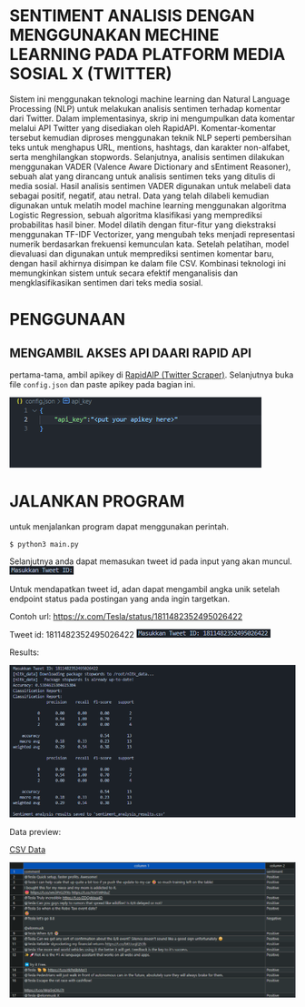 # SENTIMENT ANALISIS DENGAN MENGGUNAKAN MECHINE LEARNING PADA PLATFORM MEDIA SOSIAL X (TWITTER)

Sistem ini menggunakan teknologi machine learning dan Natural Language Processing (NLP) untuk melakukan analisis sentimen terhadap komentar dari Twitter. Dalam implementasinya, skrip ini mengumpulkan data komentar melalui API Twitter yang disediakan oleh RapidAPI. Komentar-komentar tersebut kemudian diproses menggunakan teknik NLP seperti pembersihan teks untuk menghapus URL, mentions, hashtags, dan karakter non-alfabet, serta menghilangkan stopwords. Selanjutnya, analisis sentimen dilakukan menggunakan VADER (Valence Aware Dictionary and sEntiment Reasoner), sebuah alat yang dirancang untuk analisis sentimen teks yang ditulis di media sosial. Hasil analisis sentimen VADER digunakan untuk melabeli data sebagai positif, negatif, atau netral. Data yang telah dilabeli kemudian digunakan untuk melatih model machine learning menggunakan algoritma Logistic Regression, sebuah algoritma klasifikasi yang memprediksi probabilitas hasil biner. Model dilatih dengan fitur-fitur yang diekstraksi menggunakan TF-IDF Vectorizer, yang mengubah teks menjadi representasi numerik berdasarkan frekuensi kemunculan kata. Setelah pelatihan, model dievaluasi dan digunakan untuk memprediksi sentimen komentar baru, dengan hasil akhirnya disimpan ke dalam file CSV. Kombinasi teknologi ini memungkinkan sistem untuk secara efektif menganalisis dan mengklasifikasikan sentimen dari teks media sosial.

# PENGGUNAAN

## MENGAMBIL AKSES API DAARI RAPID API

pertama-tama, ambil apikey di [RapidAIP (Twitter Scraper)](https://rapidapi.com/omarmhaimdat/api/Twitter). Selanjutnya buka file `config.json` dan paste apikey pada bagian ini.

![Config.json](../../doc/img/image.png)

# JALANKAN PROGRAM

untuk menjalankan program dapat menggunakan perintah.

```
$ python3 main.py
```

Selanjutnya anda dapat memasukan tweet id pada input yang akan muncul. ![Config.json](../../doc/img/image2.png)

Untuk mendapatkan tweet id, adan dapat mengambil angka unik setelah endpoint status pada postingan yang anda ingin targetkan.

Contoh url: https://x.com/Tesla/status/1811482352495026422

Tweet id: 1811482352495026422 ![Config.json](../../doc/img/image3.png)

Results:

![Config.json](../../doc/img/image4.png)

Data preview:

[CSV Data](/sentiment_analysis_results.csv)

![alt text](../../doc/img/image5.png)